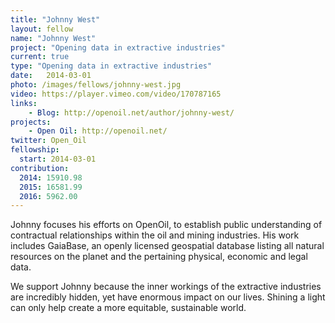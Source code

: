 ```yaml
---
title: "Johnny West"
layout: fellow
name: "Johnny West"
project: "Opening data in extractive industries"
current: true
type: "Opening data in extractive industries"
date:   2014-03-01
photo: /images/fellows/johnny-west.jpg
video: https://player.vimeo.com/video/170787165
links:
    - Blog: http://openoil.net/author/johnny-west/
projects:
    - Open Oil: http://openoil.net/
twitter: Open_Oil
fellowship:
  start: 2014-03-01
contribution:
  2014: 15910.98
  2015: 16581.99
  2016: 5962.00
---
```


Johnny focuses his efforts on OpenOil, to establish public understanding of contractual relationships within the oil and mining industries. His work includes GaiaBase, an openly licensed geospatial database listing all natural resources on the planet and the pertaining physical, economic and legal data.

We support Johnny because the inner workings of the extractive industries are incredibly hidden, yet have enormous impact on our lives. Shining a light can only help create a more equitable, sustainable world.
